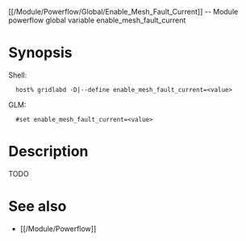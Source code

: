 [[/Module/Powerflow/Global/Enable_Mesh_Fault_Current]] -- Module powerflow global variable enable_mesh_fault_current

# Synopsis
Shell:
~~~
  host% gridlabd -D|--define enable_mesh_fault_current=<value>
~~~
GLM:
~~~
  #set enable_mesh_fault_current=<value>
~~~

# Description

TODO

# See also
* [[/Module/Powerflow]]
